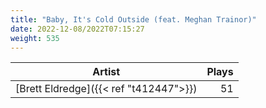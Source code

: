 ```yaml
---
title: "Baby, It's Cold Outside (feat. Meghan Trainor)"
date: 2022-12-08/2022T07:15:27
weight: 535
---
```




 Artist | Plays 
----- | -----:
[Brett Eldredge]({{< ref "t412447">}}) | 51
